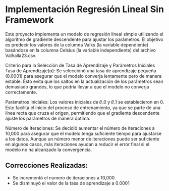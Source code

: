# Implementación Regresión Lineal Sin Framework
Este proyecto implementa un modelo de regresión lineal simple utilizando el algoritmo de gradiente descendente para ajustar los parámetros. El objetivo es predecir los valores de la columna Valks (la variable dependiente) basándose en la columna Celsius (la variable independiente) del archivo Valhalla23.csv.

Criterio para la Selección de Tasa de Aprendizaje y Parámetros Iniciales
Tasa de Aprendizaje(α): Se seleccionó una tasa de aprendizaje pequeña (0.0001) para asegurar que el modelo converja lentamente pero de manera estable. Esto evita que los saltos en la actualización de los parámetros sean demasiado grandes, lo que podría llevar a que el modelo no converja correctamente.

Parámetros Iniciales: Los valores iniciales de 𝜃_0 y 𝜃_1 se establecieron en 0. Esto facilita el inicio del proceso de entrenamiento, ya que se parte de una línea recta que cruza el origen, permitiendo que el gradiente descendente ajuste los parámetros de manera óptima.

Número de Iteraciones: Se decidió aumentar el número de iteraciones a 10,000 para asegurar que el modelo tenga suficiente tiempo para ajustarse a los datos. Aunque un número menor de iteraciones puede ser suficiente en algunos casos, más iteraciones ayudan a reducir el error final si el modelo no ha alcanzado la convergencia.

## Correcciones Realizadas:
- Se incrementó el numero de iteraciones a 10,000.
- Se disminuyó el valor de la tasa de aprendizaje a 0.0001
